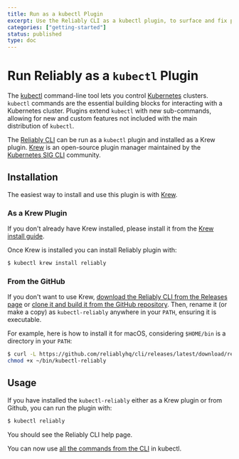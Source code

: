```yaml
---
title: Run as a kubectl Plugin
excerpt: Use the Reliably CLI as a kubectl plugin, to surface and fix potential reliability issues.
categories: ["getting-started"]
status: published
type: doc
---
```

# Run Reliably as a `kubectl` Plugin

The [kubectl](https://kubernetes.io/docs/reference/kubectl/overview/)
command-line tool lets you control
[Kubernetes](https://kubernetes.io/docs/home/) clusters. `kubectl` commands are
the essential building blocks for interacting with a Kubernetes cluster.
Plugins extend `kubectl` with new sub-commands, allowing for new  and custom
features not included with the main distribution of `kubectl`.

The [Reliably CLI][reliablyCLI] can be run as a `kubectl` plugin and installed
as a Krew plugin. [Krew][krew] is an open-source plugin manager maintained by
the [Kubernetes SIG CLI][sigcli] community.

[reliablyCLI]: https://github.com/reliablyhq/cli
[krew]: https://krew.sigs.k8s.io/
[sigcli]: https://github.com/kubernetes/community/tree/master/sig-cli

## Installation

The easiest way to install and use this plugin is with
[Krew](https://krew.sigs.k8s.io/docs/user-guide/quickstart/).

### As a Krew Plugin

If you don't already have Krew installed, please install it from the
[Krew install guide][krew-install].

[krew-install]: https://krew.sigs.k8s.io/docs/user-guide/setup/install/

Once Krew is installed you can install Reliably plugin with:

```bash
$ kubectl krew install reliably
```

### From the GitHub

If you don't want to use Krew, [download the Reliably CLI from the Releases page](https://github.com/reliablyhq/cli/releases/)
or [clone it and build it from the GitHub repository](https://github.com/reliablyhq/cli/).
Then, rename it (or make a copy) as `kubectl-reliably` anywhere in your `PATH`,
ensuring it is executable.

For example, here is how to install it for macOS, considering `$HOME/bin` is a
directory in your `PATH`:

```bash
$ curl -L https://github.com/reliablyhq/cli/releases/latest/download/reliably-darwin-amd64 -o $HOME/bin/kubectl-reliably -s
chmod +x ~/bin/kubectl-reliably
```

## Usage

If you have installed the `kubectl-reliably` either as a Krew plugin or from
Github, you can run the plugin with:

```bash
$ kubectl reliably
```

You should see the Reliably CLI help page.

You can now use [all the commands from the CLI][cli-ref] in kubectl.

[cli-ref]: /docs/reference/cli/
